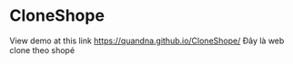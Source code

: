# CloneShope
View demo at this link
https://quandna.github.io/CloneShope/
Đây là web clone theo shopé